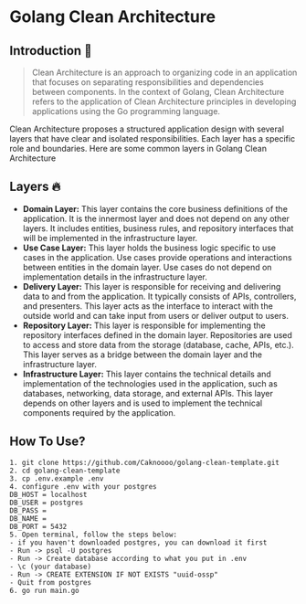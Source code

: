 # Golang Clean Architecture

## Introduction 👋
> Clean Architecture is an approach to organizing code in an application that focuses on separating responsibilities and dependencies between components. In the context of Golang, Clean Architecture refers to the application of Clean Architecture principles in developing applications using the Go programming language.

Clean Architecture proposes a structured application design with several layers that have clear and isolated responsibilities. Each layer has a specific role and boundaries. Here are some common layers in Golang Clean Architecture

## Layers 🔥
- **Domain Layer:** This layer contains the core business definitions of the application. It is the innermost layer and does not depend on any other layers. It includes entities, business rules, and repository interfaces that will be implemented in the infrastructure layer.
- **Use Case Layer:** This layer holds the business logic specific to use cases in the application. Use cases provide operations and interactions between entities in the domain layer. Use cases do not depend on implementation details in the infrastructure layer.
- **Delivery Layer:** This layer is responsible for receiving and delivering data to and from the application. It typically consists of APIs, controllers, and presenters. This layer acts as the interface to interact with the outside world and can take input from users or deliver output to users.
- **Repository Layer:** This layer is responsible for implementing the repository interfaces defined in the domain layer. Repositories are used to access and store data from the storage (database, cache, APIs, etc.). This layer serves as a bridge between the domain layer and the infrastructure layer.
- **Infrastructure Layer:** This layer contains the technical details and implementation of the technologies used in the application, such as databases, networking, data storage, and external APIs. This layer depends on other layers and is used to implement the technical components required by the application.

## How To Use?
```
1. git clone https://github.com/Caknoooo/golang-clean-template.git
2. cd golang-clean-template
3. cp .env.example .env
4. configure .env with your postgres
DB_HOST = localhost
DB_USER = postgres
DB_PASS = 
DB_NAME = 
DB_PORT = 5432
5. Open terminal, follow the steps below:
- if you haven't downloaded postgres, you can download it first
- Run -> psql -U postgres
- Run -> Create database according to what you put in .env
- \c (your database)
- Run -> CREATE EXTENSION IF NOT EXISTS "uuid-ossp"
- Quit from postgres
6. go run main.go
```
